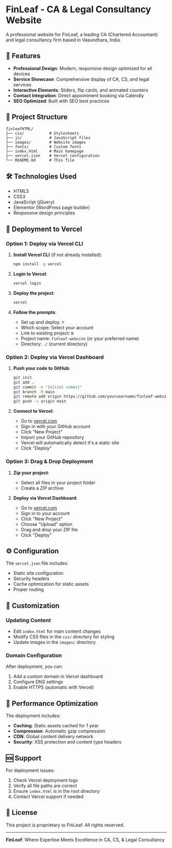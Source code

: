 # FinLeaf - CA & Legal Consultancy Website

A professional website for FinLeaf, a leading CA (Chartered Accountant) and legal consultancy firm based in Vasundhara, India.

## 🚀 Features

- **Professional Design**: Modern, responsive design optimized for all devices
- **Service Showcase**: Comprehensive display of CA, CS, and legal services
- **Interactive Elements**: Sliders, flip cards, and animated counters
- **Contact Integration**: Direct appointment booking via Calendly
- **SEO Optimized**: Built with SEO best practices

## 📁 Project Structure

```
finleafHTML/
├── css/           # Stylesheets
├── js/            # JavaScript files
├── images/        # Website images
├── fonts/         # Custom fonts
├── index.html     # Main homepage
├── vercel.json    # Vercel configuration
└── README.md      # This file
```

## 🛠️ Technologies Used

- HTML5
- CSS3
- JavaScript (jQuery)
- Elementor (WordPress page builder)
- Responsive design principles

## 🚀 Deployment to Vercel

### Option 1: Deploy via Vercel CLI

1. **Install Vercel CLI** (if not already installed):
   ```bash
   npm install -g vercel
   ```

2. **Login to Vercel**:
   ```bash
   vercel login
   ```

3. **Deploy the project**:
   ```bash
   vercel
   ```

4. **Follow the prompts**:
   - Set up and deploy: `Y`
   - Which scope: Select your account
   - Link to existing project: `N`
   - Project name: `finleaf-website` (or your preferred name)
   - Directory: `./` (current directory)

### Option 2: Deploy via Vercel Dashboard

1. **Push your code to GitHub**:
   ```bash
   git init
   git add .
   git commit -m "Initial commit"
   git branch -M main
   git remote add origin https://github.com/yourusername/finleaf-website.git
   git push -u origin main
   ```

2. **Connect to Vercel**:
   - Go to [vercel.com](https://vercel.com)
   - Sign in with your GitHub account
   - Click "New Project"
   - Import your GitHub repository
   - Vercel will automatically detect it's a static site
   - Click "Deploy"

### Option 3: Drag & Drop Deployment

1. **Zip your project**:
   - Select all files in your project folder
   - Create a ZIP archive

2. **Deploy via Vercel Dashboard**:
   - Go to [vercel.com](https://vercel.com)
   - Sign in to your account
   - Click "New Project"
   - Choose "Upload" option
   - Drag and drop your ZIP file
   - Click "Deploy"

## ⚙️ Configuration

The `vercel.json` file includes:
- Static site configuration
- Security headers
- Cache optimization for static assets
- Proper routing

## 🔧 Customization

### Updating Content
- Edit `index.html` for main content changes
- Modify CSS files in the `css/` directory for styling
- Update images in the `images/` directory

### Domain Configuration
After deployment, you can:
1. Add a custom domain in Vercel dashboard
2. Configure DNS settings
3. Enable HTTPS (automatic with Vercel)

## 📱 Performance Optimization

The deployment includes:
- **Caching**: Static assets cached for 1 year
- **Compression**: Automatic gzip compression
- **CDN**: Global content delivery network
- **Security**: XSS protection and content type headers

## 🆘 Support

For deployment issues:
1. Check Vercel deployment logs
2. Verify all file paths are correct
3. Ensure `index.html` is in the root directory
4. Contact Vercel support if needed

## 📄 License

This project is proprietary to FinLeaf. All rights reserved.

---

**FinLeaf**: Where Expertise Meets Excellence in CA, CS, & Legal Consultancy
